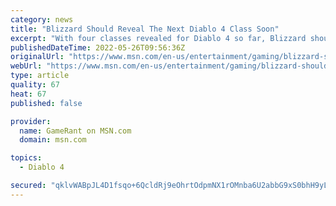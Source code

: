 ```yaml
---
category: news
title: "Blizzard Should Reveal The Next Diablo 4 Class Soon"
excerpt: "With four classes revealed for Diablo 4 so far, Blizzard should really show off the final class soon while news of the game remains scarce."
publishedDateTime: 2022-05-26T09:56:36Z
originalUrl: "https://www.msn.com/en-us/entertainment/gaming/blizzard-should-reveal-the-next-diablo-4-class-soon/ar-AAXLoeF"
webUrl: "https://www.msn.com/en-us/entertainment/gaming/blizzard-should-reveal-the-next-diablo-4-class-soon/ar-AAXLoeF"
type: article
quality: 67
heat: 67
published: false

provider:
  name: GameRant on MSN.com
  domain: msn.com

topics:
  - Diablo 4

secured: "qklvWABpJL4D1fsqo+6QcldRj9eOhrtOdpmNX1rOMnba6U2abbG9xS0bhH9yLwN5obQOO9MnXozGih2xca+ufIVnXtqVZOK/cfLW6Z/LPFirk4+EQwitPEPODwXqcDgxnHN/K81V5UBBof1bJt0F5sOpfnpzaqEY/R3yo6PuA7EnfTphcOM//xGjiuNEhe/KAdJe9K6+Lmo8GiT7orUnqh8aK2RFs93xWEp3RBnOVPfzbHc/pzLvU/VOuiSa9fyClr/iqscRD1oHY6xhbTErB1+eurPdMbUnd19lM8EL6o2/udvu37lsdC1eU9NsHyfEbrAaBTx4IcoEHi0Btu6woCy1Vu75UjMzNBwm6WMLG84=;bZWf/EM9UA3mtUFvRl84Lw=="
---
```


